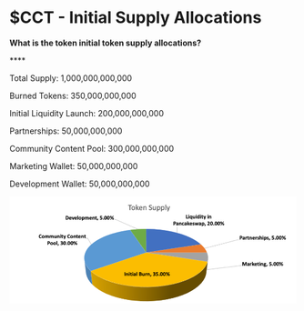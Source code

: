 # $CCT - Initial Supply Allocations

**What is the token initial token supply allocations?**

&#x20;****&#x20;

Total Supply: 1,000,000,000,000

Burned Tokens: 350,000,000,000

Initial Liquidity Launch: 200,000,000,000

Partnerships: 50,000,000,000

&#x20;Community Content Pool: 300,000,000,000

Marketing Wallet: 50,000,000,000

Development Wallet: 50,000,000,000

![](<../../../.gitbook/assets/Picture1 (1).png>)
